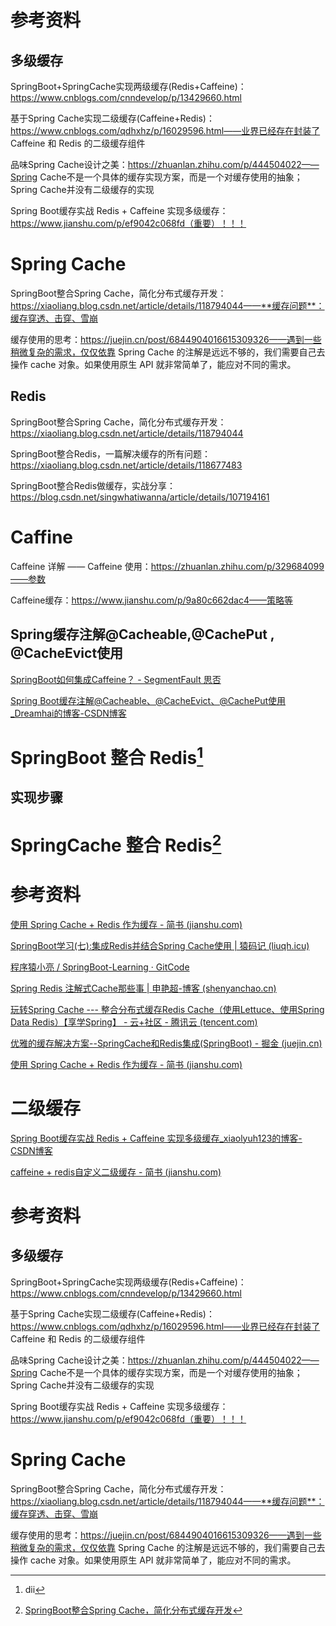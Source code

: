 # 参考资料

## 多级缓存

SpringBoot+SpringCache实现两级缓存(Redis+Caffeine)：https://www.cnblogs.com/cnndevelop/p/13429660.html

基于Spring Cache实现二级缓存(Caffeine+Redis)：https://www.cnblogs.com/qdhxhz/p/16029596.html——业界已经存在封装了 Caffeine 和 Redis 的二级缓存组件

品味Spring Cache设计之美：https://zhuanlan.zhihu.com/p/444504022——Spring Cache不是一个具体的缓存实现方案，而是一个对缓存使用的抽象；Spring Cache并没有二级缓存的实现



Spring Boot缓存实战 Redis + Caffeine 实现多级缓存：https://www.jianshu.com/p/ef9042c068fd（重要）！！！



# Spring Cache

SpringBoot整合Spring Cache，简化分布式缓存开发：https://xiaoliang.blog.csdn.net/article/details/118794044——**缓存问题**：缓存穿透、击穿、雪崩

缓存使用的思考：https://juejin.cn/post/6844904016615309326——遇到一些稍微复杂的需求，仅仅依靠 Spring Cache 的注解是远远不够的，我们需要自己去操作 cache 对象。如果使用原生 API 就非常简单了，能应对不同的需求。







## Redis

SpringBoot整合Spring Cache，简化分布式缓存开发：https://xiaoliang.blog.csdn.net/article/details/118794044

SpringBoot整合Redis，一篇解决缓存的所有问题：https://xiaoliang.blog.csdn.net/article/details/118677483



SpringBoot整合Redis做缓存，实战分享：https://blog.csdn.net/singwhatiwanna/article/details/107194161



# Caffine

Caffeine 详解 —— Caffeine 使用：https://zhuanlan.zhihu.com/p/329684099——参数

Caffeine缓存：https://www.jianshu.com/p/9a80c662dac4——策略等





## Spring缓存注解@Cacheable,@CachePut , @CacheEvict使用

[SpringBoot如何集成Caffeine？ - SegmentFault 思否](https://segmentfault.com/a/1190000040912996)

[Spring Boot缓存注解@Cacheable、@CacheEvict、@CachePut使用_Dreamhai的博客-CSDN博客](https://blog.csdn.net/dreamhai/article/details/80642010)



[^1]: dii

# SpringBoot 整合 Redis[^1]

## 实现步骤



# SpringCache 整合 Redis[^2]



# 参考资料

[^1]: [SpringBoot整合Redis，一篇解决缓存的所有问题_程序猿小亮的博客-CSDN博客](https://xiaoliang.blog.csdn.net/article/details/118677483)
[^2]: [SpringBoot整合Spring Cache，简化分布式缓存开发](https://blog.csdn.net/jiuqiyuliang/article/details/118794044)

[使用 Spring Cache + Redis 作为缓存 - 简书 (jianshu.com)](https://www.jianshu.com/p/931484bb3fdc)

[SpringBoot学习(七):集成Redis并结合Spring Cache使用 | 猿码记 (liuqh.icu)](http://liuqh.icu/2020/09/17/springboot-7-redis/)

[程序猿小亮 / SpringBoot-Learning · GitCode](https://gitcode.net/jiuqiyuliang/springboot-learning)

[Spring Redis 注解式Cache那些事 | 申艳超-博客 (shenyanchao.cn)](https://www.shenyanchao.cn/blog/2018/07/23/spring-cache-redis-annotation/)

[玩转Spring Cache --- 整合分布式缓存Redis Cache（使用Lettuce、使用Spring Data Redis）【享学Spring】 - 云+社区 - 腾讯云 (tencent.com)](https://cloud.tencent.com/developer/article/1497594)

[优雅的缓存解决方案--SpringCache和Redis集成(SpringBoot) - 掘金 (juejin.cn)](https://juejin.cn/post/6844903807646711821)

[使用 Spring Cache + Redis 作为缓存 - 简书 (jianshu.com)](https://www.jianshu.com/p/931484bb3fdc)



# 二级缓存

[Spring Boot缓存实战 Redis + Caffeine 实现多级缓存_xiaolyuh123的博客-CSDN博客](https://blog.csdn.net/xiaolyuh123/article/details/78866184)

[caffeine + redis自定义二级缓存 - 简书 (jianshu.com)](https://www.jianshu.com/p/d9358e7a6afc)



# 参考资料

## 多级缓存

SpringBoot+SpringCache实现两级缓存(Redis+Caffeine)：https://www.cnblogs.com/cnndevelop/p/13429660.html

基于Spring Cache实现二级缓存(Caffeine+Redis)：https://www.cnblogs.com/qdhxhz/p/16029596.html——业界已经存在封装了 Caffeine 和 Redis 的二级缓存组件

品味Spring Cache设计之美：https://zhuanlan.zhihu.com/p/444504022——Spring Cache不是一个具体的缓存实现方案，而是一个对缓存使用的抽象；Spring Cache并没有二级缓存的实现



Spring Boot缓存实战 Redis + Caffeine 实现多级缓存：https://www.jianshu.com/p/ef9042c068fd（重要）！！！



# Spring Cache

SpringBoot整合Spring Cache，简化分布式缓存开发：https://xiaoliang.blog.csdn.net/article/details/118794044——**缓存问题**：缓存穿透、击穿、雪崩

缓存使用的思考：https://juejin.cn/post/6844904016615309326——遇到一些稍微复杂的需求，仅仅依靠 Spring Cache 的注解是远远不够的，我们需要自己去操作 cache 对象。如果使用原生 API 就非常简单了，能应对不同的需求。







